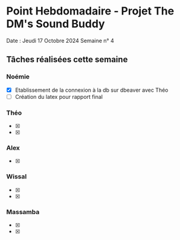 # Point Hebdomadaire - Projet The DM's Sound Buddy


Date : Jeudi 17 Octobre 2024
Semaine n° 4

## Tâches réalisées cette semaine

### Noémie

- [x] Etablissement de la connexion à la db sur dbeaver avec Théo
- [ ] Création du latex pour rapport final

### Théo

- [x]
- [x]


### Alex

- [x]

### Wissal

- [x]
- [x]

### Massamba

- [x]
- [x]

